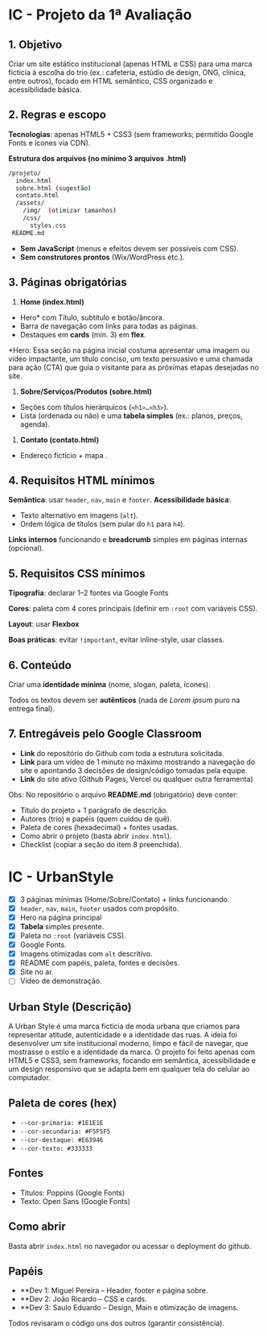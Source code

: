# IC - Projeto da 1ª Avaliação

## 1. Objetivo

Criar um site estático institucional (apenas HTML e CSS) para uma marca fictícia à escolha do trio (ex.: cafeteria, estúdio de design, ONG, clínica, entre outros), focado em HTML semântico, CSS organizado e acessibilidade básica.

## 2. Regras e escopo

**Tecnologias**: apenas HTML5 + CSS3 (sem frameworks; permitido Google Fonts e ícones via CDN).

**Estrutura dos arquivos (no mínimo 3 arquivos .html)**

```bash
/projeto/
  index.html
  sobre.html (sugestão)
  contato.html
  /assets/
    /img/  (otimizar tamanhos)
    /css/
      styles.css
 README.md

```

- **Sem JavaScript** (menus e efeitos devem ser possíveis com CSS).
- **Sem construtores prontos** (Wix/WordPress etc.).

## 3. Páginas obrigatórias

1. **Home (index.html)**
- Hero* com Título, subtítulo e botão/âncora.
- Barra de navegação com links para todas as páginas.
- Destaques em **cards** (mín. 3) em **flex**.

*Hero: Essa seção na página inicial costuma apresentar uma imagem ou vídeo impactante, um título conciso, um texto persuasivo e uma chamada para ação (CTA) que guia o visitante para as próximas etapas desejadas no site. 

1. **Sobre/Serviços/Produtos (sobre.html)**
- Seções com títulos hierárquicos (`<h1>…<h3>`).
- Lista (ordenada ou não) e uma **tabela simples** (ex.: planos, preços, agenda).

1. **Contato (contato.html)**
- Endereço fictício + mapa .

## 4. Requisitos HTML mínimos

**Semântica**: usar `header`, `nav`, `main` e `footer`.
**Acessibilidade básica**:

- Texto alternativo em imagens (`alt`).
- Ordem lógica de títulos (sem pular do `h1` para `h4`).

**Links internos** funcionando e **breadcrumb** simples em páginas internas (opcional).

## 5. Requisitos CSS mínimos

**Tipografia**: declarar 1–2 fontes via Google Fonts 

**Cores**: paleta com 4 cores principais (definir em `:root` com variáveis CSS).

**Layout**: usar **Flexbox** 

**Boas práticas**: evitar `!important`, evitar inline-style, usar classes.

## 6. Conteúdo

Criar uma **identidade mínima** (nome, slogan, paleta, ícones).

Todos os textos devem ser **autênticos** (nada de *Lorem ipsum* puro na entrega final).

## 7. Entregáveis pelo Google Classroom

- **Link** do repositório do Github com toda a estrutura solicitada.
- **Link** para um vídeo de 1 minuto no máximo mostrando a navegação do site e apontando 3 decisões de design/código tomadas pela equipe.
- **Link** do site ativo (Github Pages, Vercel ou qualquer outra ferramenta)

Obs: No repositório o arquivo **README.md** (obrigatório) deve conter:

- Título do projeto + 1 parágrafo de descrição.
- Autores (trio) e papéis (quem cuidou de quê).
- Paleta de cores (hexadecimal) + fontes usadas.
- Como abrir o projeto (basta abrir `index.html`).
- Checklist (copiar a seção do item 8 preenchida).
     
# IC - UrbanStyle
- [x]  3 páginas mínimas (Home/Sobre/Contato) + links funcionando.
- [x]  `header`, `nav`, `main`, `footer` usados com propósito.
- [x]  Hero na página principal
- [x]  **Tabela** simples presente.
- [x]  Paleta no `:root` (variáveis CSS).
- [x]  Google Fonts.
- [x]  Imagens otimizadas com `alt` descritivo.
- [x]  README com papéis, paleta, fontes e decisões.
- [x]  Site no ar.
- [ ]  Vídeo de demonstração.

## Urban Style (Descrição)
A Urban Style é uma marca fictícia de moda urbana que criamos para representar atitude, autenticidade e a identidade das ruas. A ideia foi desenvolver um site institucional moderno, limpo e fácil de navegar, que mostrasse o estilo e a identidade da marca.
O projeto foi feito apenas com HTML5 e CSS3, sem frameworks, focando em semântica, acessibilidade e um design responsivo que se adapta bem em qualquer tela do celular ao computador.

## Paleta de cores (hex)
- `--cor-primaria: #1E1E1E`
- `--cor-secundaria: #F5F5F5`
- `--cor-destaque: #E63946`
- `--cor-texto: #333333`

## Fontes
- Títulos: Poppins (Google Fonts)
- Texto: Open Sans (Google Fonts)
  
## Como abrir
Basta abrir `index.html` no navegador ou acessar o deployment do github.

## Papéis
- **Dev 1: Miguel Pereira – Header, footer e página sobre.
- **Dev 2: João Ricardo – CSS e cards.
- **Dev 3: Saulo Eduardo – Design, Main e otimização de imagens.

Todos revisaram o código uns dos outros (garantir consistência).
